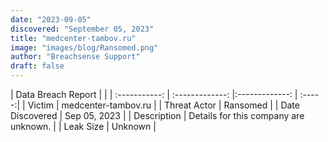```yaml
---
date: "2023-09-05"
discovered: "September 05, 2023"
title: "medcenter-tambov.ru"
image: "images/blog/Ransomed.png"
author: "Breachsense Support"
draft: false
---
```


| Data Breach Report           |              | 
| :-----------: | :-------------:     |:-------------:    | :-----:|
| Victim      | medcenter-tambov.ru      | 
| Threat Actor      | Ransomed      | 
| Date Discovered      | Sep 05, 2023      | 
| Description      | Details for this company are unknown.      | 
| Leak Size      | Unknown      | 

